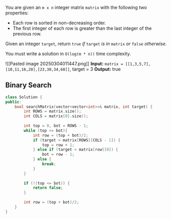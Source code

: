 You are given an `m x n` integer matrix `matrix` with the following two properties:

- Each row is sorted in non-decreasing order.
- The first integer of each row is greater than the last integer of the previous row.

Given an integer `target`, return `true` _if_ `target` _is in_ `matrix` _or_ `false` _otherwise_.

You must write a solution in `O(log(m * n))` time complexity.

![[Pasted image 20250304011447.png]]
**Input:** `matrix = [[1,3,5,7],[10,11,16,20],[23,30,34,60]]`, target = 3
**Output:** true

## Binary Search

```cpp
class Solution {
public:
	bool searchMatrix(vector<vector<int>>& matrix, int target) {
		int ROWS = matrix.size();
		int COLS = matrix[0].size();
		
		int top = 0, bot = ROWS - 1;
		while (top <= bot){
			int row = (top + bot)/2;
			if (target > matrix[ROWS][COLS - 1]) {
				top = row + 1;
			} else if (target < matrix[row][0]) {
				bot = row - 1;
			} else {
				break;
			}
		}
		
		if (!(top <= bot)) {
			return false;
		}
		
		int row = (top + bot)/2;
	}
}
```